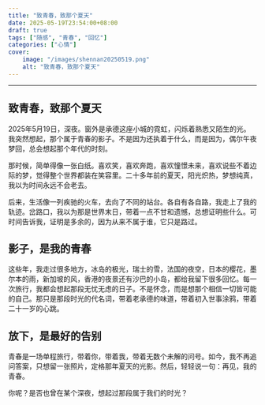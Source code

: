 ```yaml
---
title: "致青春，致那个夏天"
date: 2025-05-19T23:54:00+08:00
draft: true
tags: ["随感", "青春", "回忆"]
categories: ["心情"]
cover:
    image: "/images/shennan20250519.png" 
    alt: "致青春，致那个夏天"
---
```

---

## 致青春，致那个夏天

2025年5月19日，深夜。窗外是承德这座小城的霓虹，闪烁着熟悉又陌生的光。我突然想起，那个属于青春的影子。不是因为还执着于什么，而是因为，偶尔午夜梦回，总会想起那个年代的时刻。

那时候，简单得像一张白纸。喜欢笑，喜欢奔跑，喜欢憧憬未来，喜欢说些不着边际的梦，觉得整个世界都装在笑容里。二十多年前的夏天，阳光炽热，梦想纯真，我以为时间永远不会老去。

后来，生活像一列疾驰的火车，去向了不同的站台。各自有各自路，我走上了我的轨迹。岔路口，我以为那是世界末日，带着一点不甘和遗憾，总想证明些什么。可时间告诉我，证明是多余的，因为从来不属于谁，它只是路过。

## 影子，是我的青春

这些年，我走过很多地方，冰岛的极光，瑞士的雪，法国的夜空，日本的樱花，墨尔本的雨，新加坡的风，香港的夜景还有沙巴的小岛，都给我留下很多回忆。每一次旅行，我都会想起那段无忧无虑的日子。不是怀念，而是想那个相信一切皆可能的自己。那只是那段时光的代名词，带着老承德的味道，带着初入世事涂鸦，带着二十一岁的心跳。

<!--我听说你过得很好，有自己的家庭，自己的骄傲。我也一样，成了丈夫、父亲，成了别人眼中的“城堡”。我们都长大了，带着各自的痕迹，活成了当初没想过的模样。偶尔，我会想，如果没有那场分手，我会不会是另一个我？但很快，我会笑笑，因为现在的我，挺好。-->

## 放下，是最好的告别

<!--深夜的灯光，照亮了我心爱的键盘，也照亮了一些埋藏的心事。写下这些，不是为了让你看见，而是为了跟当年的自己说声再见。谢谢你，出现在我的青春里，给了我一段热烈又青涩的回忆。谢谢你，离开我的世界，让我学会了成长和释然。-->

青春是一场单程旅行，带着你，带着我，带着无数个未解的问号。如今，我不再追问答案，只想留一张照片，定格那年夏天的光影。然后，轻轻说一句：再见，我的青春。

<!-- ![夏天的火神庙](/images/nayitian.png) -->

你呢？是否也曾在某个深夜，想起过那段属于我们的时光？

